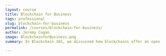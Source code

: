```yaml
---
layout: course
title: Blockchain for Business
tags: professional
slug: blockchain-for-business
permalink: /courses/blockchain-for-business/
author: Jeremy Cogan
image: BlockchainforBusiness.png
summary: In Blockchain 101, we discussed how blockchains offer an open, inclusive option that anyone can utilize just by running software on their computers. However, the benefits offered by blockchains have caught the eyes of private organizations. Decentralization, immutability and partial transparency all suit the needs of private organization. However, exposing proprietary information by utilizing a public blockchain is not an option for these organizations. In this course, we’ll explore how blockchain protocols affect businesses. Additionally, we’ll explore how businesses can utilize the blockchain to solve today and tomorrow’s problems.

---
```

